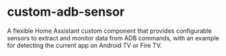 # custom-adb-sensor
A flexible Home Assistant custom component that provides configurable sensors to extract and monitor data from ADB commands, with an example for detecting the current app on Android TV or Fire TV.
